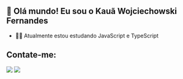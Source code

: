 ## 👋 Olá mundo! Eu sou o Kauã Wojciechowski Fernandes

- 👨‍💻 Atualmente estou estudando JavaScript e TypeScript

## Contate-me:

<a href="mailto:maniaquicontact@gmail.com"><img src="https://img.shields.io/badge/-Gmail-%23333?style=for-the-badge&logo=gmail&logoColor=white" target="_blank"></a>
<a href="https://www.linkedin.com/in/kauawofernandes" target="_blank"><img src="https://img.shields.io/badge/-LinkedIn-%230077B5?style=for-the-badge&logo=linkedin&logoColor=white" target="_blank"></a>
